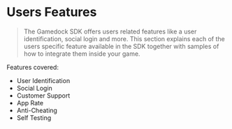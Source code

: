 # Users Features

> The Gamedock SDK offers users related features like a user identification, social login and more. This section explains each of the users specific feature available in the SDK together with samples of how to integrate them inside your game.

Features covered:

* User Identification
* Social Login
* Customer Support
* App Rate
* Anti-Cheating
* Self Testing
